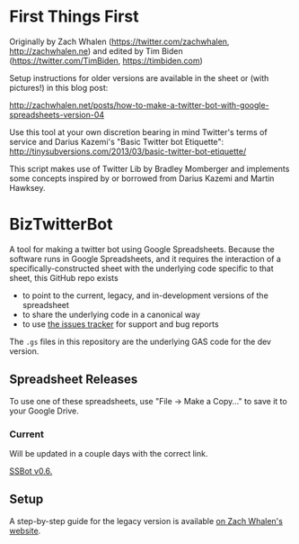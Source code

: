 # First Things First

Originally by Zach Whalen (https://twitter.com/zachwhalen, http://zachwhalen.ne) and edited by Tim Biden (https://twitter.com/TimBiden, https://timbiden.com)

Setup instructions for older versions are available in the sheet or (with pictures!) in this blog post:

http://zachwhalen.net/posts/how-to-make-a-twitter-bot-with-google-spreadsheets-version-04

Use this tool at your own discretion bearing in mind Twitter's terms of service and Darius
Kazemi's "Basic Twitter bot Etiquette":
http://tinysubversions.com/2013/03/basic-twitter-bot-etiquette/

This script makes use of Twitter Lib by Bradley Momberger and implements some concepts
inspired by or borrowed from Darius Kazemi and Martin Hawksey.

# BizTwitterBot

A tool for making a twitter bot using Google Spreadsheets. Because the software runs in Google Spreadsheets, and it requires the interaction of a specifically-constructed sheet with the underlying code specific to that sheet, this GitHub repo exists

- to point to the current, legacy, and in-development versions of the spreadsheet
- to share the underlying code in a canonical way
- to use <a href="http://github.com/zachwhalen/ssbot/issues">the issues tracker</a> for support and bug reports

The `.gs` files in this repository are the underlying GAS code for the dev version.

## Spreadsheet Releases

To use one of these spreadsheets, use "File -> Make a Copy..." to save it to your Google Drive.

### Current

Will be updated in a couple days with the correct link.

<a href="https://docs.google.com/spreadsheets">SSBot v0.6.</a>

## Setup

A step-by-step guide for the legacy version is available <a href="http://www.zachwhalen.net/posts/how-to-make-a-twitter-bot-with-google-spreadsheets-version-04/
">on Zach Whalen's website</a>.
